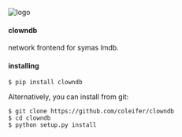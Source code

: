 ![logo](http://media.charlesleifer.com/blog/photos/clowndb-logo.png)

#### clowndb

network frontend for symas lmdb.

#### installing

```
$ pip install clowndb
```

Alternatively, you can install from git:

```
$ git clone https://github.com/coleifer/clowndb
$ cd clowndb
$ python setup.py install
```
